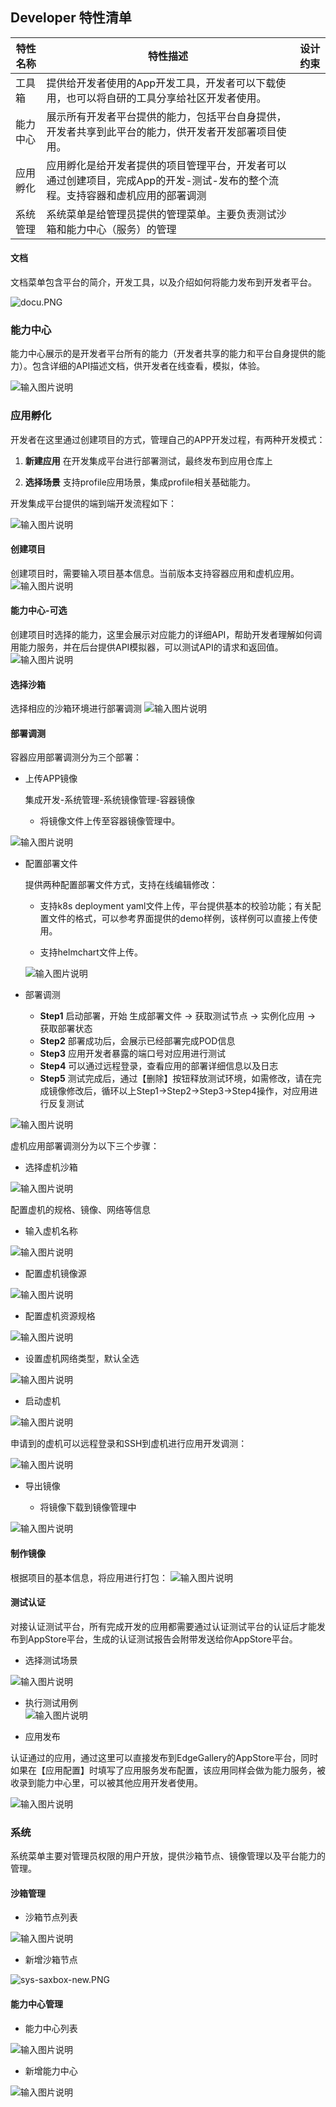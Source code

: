 Developer 特性清单
----
|**特性名称**|**特性描述**|**设计约束**|
|---|---|---|
|工具箱|提供给开发者使用的App开发工具，开发者可以下载使用，也可以将自研的工具分享给社区开发者使用。||
|能力中心|展示所有开发者平台提供的能力，包括平台自身提供，开发者共享到此平台的能力，供开发者开发部署项目使用。||
|应用孵化|应用孵化是给开发者提供的项目管理平台，开发者可以通过创建项目，完成App的开发-测试-发布的整个流程。支持容器和虚机应用的部署调测||
|系统管理|系统菜单是给管理员提供的管理菜单。主要负责测试沙箱和能力中心（服务）的管理||



#### 文档
文档菜单包含平台的简介，开发工具，以及介绍如何将能力发布到开发者平台。   

![](/uploads/images/2021/developer/docu.PNG "docu.PNG")

### 能力中心
能力中心展示的是开发者平台所有的能力（开发者共享的能力和平台自身提供的能力）。包含详细的API描述文档，供开发者在线查看，模拟，体验。

![输入图片说明](../../uploads/images/2021/developer/%E8%83%BD%E5%8A%9B%E4%B8%AD%E5%BF%83%E9%A6%96%E9%A1%B5.png)


### 应用孵化

开发者在这里通过创建项目的方式，管理自己的APP开发过程，有两种开发模式：

1.  **新建应用** 在开发集成平台进行部署测试，最终发布到应用仓库上
    
2.  **选择场景** 支持profile应用场景，集成profile相关基础能力。

开发集成平台提供的端到端开发流程如下：

![输入图片说明](../../uploads/images/2021/developer/%E5%BA%94%E7%94%A8%E5%AD%B5%E5%8C%96.png)

#### 创建项目
创建项目时，需要输入项目基本信息。当前版本支持容器应用和虚机应用。
![输入图片说明](../../uploads/images/2021/developer/%E5%88%9B%E5%BB%BA%E9%A1%B9%E7%9B%AE.png)


#### 能力中心-可选
创建项目时选择的能力，这里会展示对应能力的详细API，帮助开发者理解如何调用能力服务，并在后台提供API模拟器，可以测试API的请求和返回值。
![输入图片说明](../../uploads/images/2021/developer/%E8%83%BD%E5%8A%9B%E4%B8%AD%E5%BF%83.png)


#### 选择沙箱
选择相应的沙箱环境进行部署调测
![输入图片说明](../../uploads/images/2021/developer/%E9%80%89%E6%8B%A9%E6%B2%99%E7%AE%B1.png)

#### 部署调测
容器应用部署调测分为三个部署：
- 上传APP镜像
    
    集成开发-系统管理-系统镜像管理-容器镜像
    - 将镜像文件上传至容器镜像管理中。

![输入图片说明](../../uploads/images/2021/developer/%E5%AE%B9%E5%99%A8%E9%95%9C%E5%83%8F%E4%B8%8A%E4%BC%A0.png)

- 配置部署文件

    提供两种配置部署文件方式，支持在线编辑修改：
    - 支持k8s deployment yaml文件上传，平台提供基本的校验功能；有关配置文件的格式，可以参考界面提供的demo样例，该样例可以直接上传使用。   
    
    - 支持helmchart文件上传。   

    ![输入图片说明](../../uploads/images/2021/developer/k8%E8%84%9A%E6%9C%AC%E4%B8%8A%E4%BC%A0.png)
    

- 部署调测

    - **Step1** 启动部署，开始 生成部署文件 -> 获取测试节点 -> 实例化应用 -> 获取部署状态
    - **Step2** 部署成功后，会展示已经部署完成POD信息
    - **Step3** 应用开发者暴露的端口号对应用进行测试
    - **Step4** 可以通过远程登录，查看应用的部署详细信息以及日志
    - **Step5** 测试完成后，通过【删除】按钮释放测试环境，如需修改，请在完成镜像修改后，循环以上Step1->Step2->Step3->Step4操作，对应用进行反复测试

![输入图片说明](../../uploads/images/2021/developer/%E5%AE%B9%E5%99%A8%E9%83%A8%E7%BD%B2%E8%B0%83%E6%B5%8B.png)

虚机应用部署调测分为以下三个步骤：
- 选择虚机沙箱  

![输入图片说明](../../uploads/images/2021/developer/%E8%99%9A%E6%9C%BA%E6%B2%99%E7%AE%B1%E9%80%89%E6%8B%A9.png) 

配置虚机的规格、镜像、网络等信息
- 输入虚机名称    

![输入图片说明](../../uploads/images/2021/developer/%E8%99%9A%E6%9C%BA%E5%90%8D%E7%A7%B0.png)

- 配置虚机镜像源    

![输入图片说明](../../uploads/images/2021/developer/%E8%99%9A%E6%9C%BA%E9%95%9C%E5%83%8F%E9%80%89%E6%8B%A9.png)

- 配置虚机资源规格

![输入图片说明](../../uploads/images/2021/developer/%E8%99%9A%E6%9C%BA%E8%A7%84%E5%88%99%E9%80%89%E6%8B%A9.png)

- 设置虚机网络类型，默认全选 

![输入图片说明](../../uploads/images/2021/developer/%E8%99%9A%E6%9C%BA%E7%BD%91%E7%BB%9C%E9%85%8D%E7%BD%AE.png)

- 启动虚机    

![输入图片说明](../../uploads/images/2021/developer/%E5%90%AF%E5%8A%A8%E8%99%9A%E6%9C%BA%E9%83%A8%E7%BD%B2.png)

申请到的虚机可以远程登录和SSH到虚机进行应用开发调测：   

![输入图片说明](../../uploads/images/2021/developer/%E8%BF%9C%E7%A8%8B%E8%B0%83%E6%B5%8B.png)

- 导出镜像

    - 将镜像下载到镜像管理中   

![输入图片说明](../../uploads/images/2021/developer/%E9%95%9C%E5%83%8F%E5%AF%BC%E5%87%BA.png)

#### 制作镜像
根据项目的基本信息，将应用进行打包：
![输入图片说明](../../uploads/images/2021/developer/%E5%BA%94%E7%94%A8%E6%89%93%E5%8C%85.png)   

#### 测试认证

对接认证测试平台，所有完成开发的应用都需要通过认证测试平台的认证后才能发布到AppStore平台，生成的认证测试报告会附带发送给你AppStore平台。
- 选择测试场景
    
![输入图片说明](../../uploads/images/2021/developer/%E9%80%89%E6%8B%A9%E6%B5%8B%E8%AF%95%E5%9C%BA%E6%99%AF.png)
    
- 执行测试用例    
![输入图片说明](../../uploads/images/2021/developer/%E6%89%A7%E8%A1%8C%E6%B5%8B%E8%AF%95%E7%94%A8%E4%BE%8B.png)
	

- 应用发布

认证通过的应用，通过这里可以直接发布到EdgeGallery的AppStore平台，同时如果在【应用配置】时填写了应用服务发布配置，该应用同样会做为能力服务，被收录到能力中心里，可以被其他应用开发者使用。    

![输入图片说明](../../uploads/images/2021/developer/%E5%BA%94%E7%94%A8%E5%8F%91%E5%B8%83.png)


### 系统
系统菜单主要对管理员权限的用户开放，提供沙箱节点、镜像管理以及平台能力的管理。

#### 沙箱管理
- 沙箱节点列表       

![输入图片说明](../../uploads/images/2021/developer/%E6%B2%99%E7%AE%B1%E8%8A%82%E7%82%B9%E5%88%97%E8%A1%A8.png)    

- 新增沙箱节点    

![](/uploads/images/2021/developer/sys-saxbox-new.PNG "sys-saxbox-new.PNG")

#### 能力中心管理
- 能力中心列表    

![输入图片说明](../../uploads/images/2021/developer/%E8%83%BD%E5%8A%9B%E4%B8%AD%E5%BF%83%E5%88%97%E8%A1%A8.png)
- 新增能力中心     

![输入图片说明](../../uploads/images/2021/developer/%E6%96%B0%E5%A2%9E%E8%83%BD%E5%8A%9B.png)
